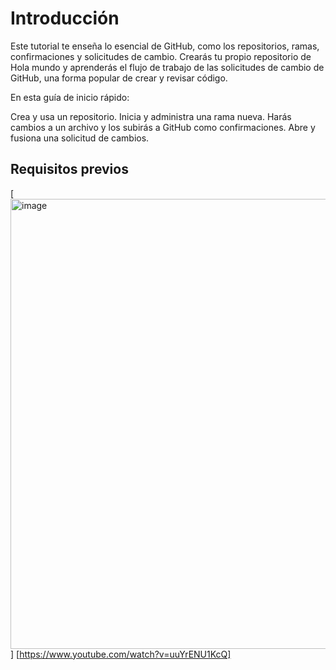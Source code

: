 # Introducción
Este tutorial te enseña lo esencial de GitHub, como los repositorios, ramas, confirmaciones y solicitudes de cambio. Crearás tu propio repositorio de Hola mundo y aprenderás el flujo de trabajo de las solicitudes de cambio de GitHub, una forma popular de crear y revisar código.

En esta guía de inicio rápido:

Crea y usa un repositorio.
Inicia y administra una rama nueva.
Harás cambios a un archivo y los subirás a GitHub como confirmaciones.
Abre y fusiona una solicitud de cambios.

## Requisitos previos

[<img width="1280" height="720" alt="image" src="https://github.com/user-attachments/assets/9306540f-eba5-403c-ae07-722f55dad00a" />
]
[https://www.youtube.com/watch?v=uuYrENU1KcQ]
